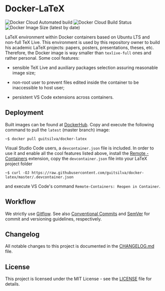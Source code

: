 # Docker-LaTeX

![Docker Cloud Automated
build](https://img.shields.io/docker/cloud/automated/guitsilva/docker-latex)
![Docker Cloud Build
Status](https://img.shields.io/docker/cloud/build/guitsilva/docker-latex)
![Docker Image Size (latest by
date)](https://img.shields.io/docker/image-size/guitsilva/docker-latex)

LaTeX environment within Docker containers based on Ubuntu LTS and non-full TeX
Live. This environment is used by this repository owner to build his academic
LaTeX projects: papers, posters, presentations, theses, etc. Therefore, the
Docker image is way smaller than `texlive-full` ones and rather personal. Some
cool features:

- sensible TeX Live and auxiliary packages selection assuring reasonable image
  size;

- non-root user to prevent files edited inside the container to be inaccessible
  to host user;

- persistent VS Code extensions across containers.

## Deployment

Built images can be found at
[DockerHub](https://hub.docker.com/r/guitsilva/docker-latex). Copy and execute
the following command to pull the `latest` (master branch) image:

    ~$ docker pull guitsilva/docker-latex

Visual Studio Code users, a `devcontainer.json` file is included. In order to
use it and enable all the cool features listed above, install the [Remote -
Containers](https://marketplace.visualstudio.com/items?itemName=ms-vscode-remote.remote-containers)
extension, copy the `devcontainer.json` file into your LaTeX project folder

    ~$ curl -OJ https://raw.githubusercontent.com/guitsilva/docker-latex/master/.devcontainer.json

and execute VS Code's command `Remote-Containers: Reopen in Container`.

## Workflow

We strictly use
[Gitflow](https://nvie.com/posts/a-successful-git-branching-model/). See also
[Conventional Commits](https://conventionalcommits.org) and [SemVer](https://semver.org/)
for commit and versioning guidelines, respectively.

## Changelog

All notable changes to this project is documented in the
[CHANGELOG.md](https://github.com/guitsilva/docker-latex/blob/master/CHANGELOG.md)
file.

## License

This project is licensed under the MIT License - see the
[LICENSE](https://github.com/guitsilva/docker-latex/blob/master/LICENSE) file
for details.

